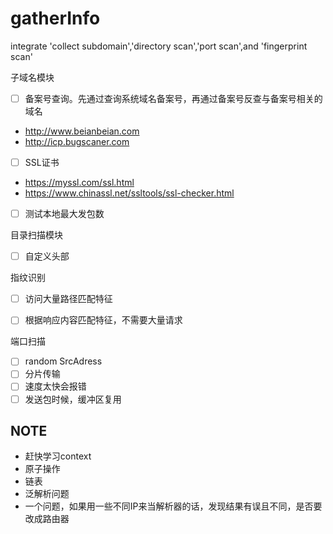 # gatherInfo


integrate 'collect subdomain','directory scan','port scan',and 'fingerprint scan'


子域名模块

- [ ] 备案号查询。先通过查询系统域名备案号，再通过备案号反查与备案号相关的域名 
- http://www.beianbeian.com
- http://icp.bugscaner.com

- [ ] SSL证书
- https://myssl.com/ssl.html
- https://www.chinassl.net/ssltools/ssl-checker.html

- [ ] 测试本地最大发包数

目录扫描模块

- [ ] 自定义头部


指纹识别
- [ ] 访问大量路径匹配特征
- [ ] 根据响应内容匹配特征，不需要大量请求


端口扫描

- [ ] random SrcAdress
- [ ] 分片传输
- [ ] 速度太快会报错
- [ ] 发送包时候，缓冲区复用

## NOTE
- 赶快学习context
- 原子操作
- 链表
- 泛解析问题
- 一个问题，如果用一些不同IP来当解析器的话，发现结果有误且不同，是否要改成路由器
